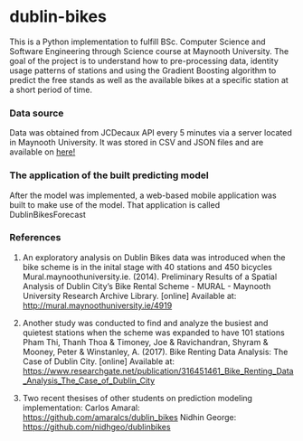 # dublin-bikes

This is a Python implementation to fulfill BSc. Computer Science and Software Engineering through Science course at Maynooth University. The goal of the project is to understand how to pre-processing data, identity usage patterns of stations and using the Gradient Boosting algorithm to predict the free stands as well as the available bikes at a specific station at a short period of time.

### Data source
Data was obtained from JCDecaux API every 5 minutes via a server located in Maynooth University. It was stored in CSV and JSON files and are available on [here!](http://)

### The application of the built predicting model
After the model was implemented, a web-based mobile application was built to make use of the model. That application is called DublinBikesForecast

### References
1. An exploratory analysis on Dublin Bikes data was introduced when the bike scheme is in the inital stage with 40 stations and 450 bicycles
Mural.maynoothuniversity.ie. (2014). Preliminary Results of a Spatial Analysis of Dublin City’s Bike Rental Scheme - MURAL - Maynooth University Research Archive Library. [online] Available at: http://mural.maynoothuniversity.ie/4919

2. Another study was conducted to find and analyze the busiest and quietest stations when the scheme was expanded to have 101 stations
Pham Thi, Thanh Thoa & Timoney, Joe & Ravichandran, Shyram & Mooney, Peter & Winstanley, A. (2017). Bike Renting Data Analysis: The Case of Dublin City. [online] Available at: https://www.researchgate.net/publication/316451461_Bike_Renting_Data_Analysis_The_Case_of_Dublin_City

3. Two recent thesises of other students on prediction modeling implementation:
Carlos Amaral: https://github.com/amaralcs/dublin_bikes
Nidhin George: https://github.com/nidhgeo/dublinbikes